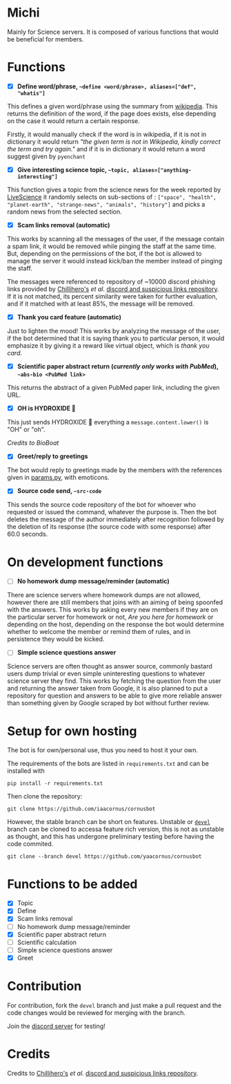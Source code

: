 # Michi

Mainly for Science servers. It is composed of various functions that would be beneficial for members.

# Functions

- [X] **Define word/phrase, `~define <word/phrase>, aliases=["def", "whatis"]`**

This defines a given word/phrase using the summary from [wikipedia](https://www.wikipedia.org/). This returns the definition of the word, if the page does exists, else depending on the case it would return a certain response.

Firstly, it would manually check if the word is in wikipedia, if it is not in dictionary it would return _"the given term is not in Wikipedia, kindly correct the term and try again."_ and if it is in dictionary it would return a word suggest given by `pyenchant`

- [X] **Give interesting science topic, `~topic, aliases=["anything-interesting"]`**

This function gives a topic from the science news for the week reported by [LiveScience](https://www.livescience.com/) it randomly selects on sub-sections of : `["space", "health", "planet-earth", "strange-news", "animals", "history"]` and picks a random news from the selected section.

- [X] **Scam links removal (automatic)**

This works by scanning all the messages of the user, if the message contain a spam link, it would be removed while pinging the staff at the same time. But, depending on the permissions of the bot, if the bot is allowed to manage the server it would instead kick/ban the member instead of pinging the staff.

The messages were referenced to repository of ~10000 discord phishing links provided by [Chillihero's](https://github.com/nikolaischunk) _et al._ [discord and suspicious links repository](https://github.com/nikolaischunk/discord-phishing-links). If it is not matched, its percent similarity were taken for further evaluation, and if it matched with at least 85%, the message will be removed.

- [X] **Thank you card feature (automatic)**

Just to lighten the mood! This works by analyzing the message of the user, if the bot determined that it is saying thank you to particular person, it would emphasize it by giving it a reward like virtual object, which is _thank you card_.

- [X] **Scientific paper abstract return (_currently only works with PubMed_), `~abs-bio <PubMed link>`**

This returns the abstract of a given PubMed paper link, including the given URL.

- [X] **OH is HYDROXIDE 🧪**

This just sends HYDROXIDE 🧪 everything a `message.content.lower()` is "OH" or "oh".

_Credits to BioBoat_

- [X] **Greet/reply to greetings**

The bot would reply to greetings made by the members with the references given in [params.py](https://github.com/iaacornus/cornusbot/blob/devel/src/params.json), with emoticons.

- [X] **Source code send, `~src-code`**

This sends the source code repository of the bot for whoever who requested or issued the command, whatever the purpose is. Then the bot deletes the message of the author immediately after recognition followed by the deletion of its response (the source code with some response) after 60.0 seconds.

# On development functions

- [ ] **No homework dump message/reminder (automatic)**

There are science servers where homework dumps are not allowed, however there are still members that joins with an aiming of being spoonfed with the answers. This works by asking every new members if they are on the particular server for homework or not, _Are you here for homework_ or depending on the host, depending on the response the bot would determine whether to welcome the member or remind them of rules, and in persistence they would be kicked.

- [ ] **Simple science questions answer**

Science servers are often thought as answer source, commonly bastard users dump trivial or even simple uninteresting questions to whatever science server they find. This works by fetching the question from the user and returning the answer taken from Google, it is also planned to put a repository for question and answers to be able to give more reliable answer than something given by Google scraped by bot without further review.

# Setup for own hosting

The bot is for own/personal use, thus you need to host it your own.

The requirements of the bots are listed in `requirements.txt` and can be installed with

    pip install -r requirements.txt

Then clone the repository:

    git clone https://github.com/iaacornus/cornusbot

However, the stable branch can be short on features. Unstable or [`devel`](https://github.com/iaacornus/cornusbot/tree/devel) branch can be cloned to accessa feature rich version, this is not as unstable as thought, and this has undergone preliminary testing before having the code commited.

    git clone --branch devel https://github.com/yaacornus/cornusbot

# Functions to be added

- [X] Topic
- [X] Define
- [X] Scam links removal
- [ ] No homework dump message/reminder
- [X] Scientific paper abstract return
- [ ] Scientific calculation
- [ ] Simple science questions answer
- [X] Greet

# Contribution

For contribution, fork the `devel` branch and just make a pull request and the code changes would be reviewed for merging with the branch.

Join the [discord server](https://discord.gg/auArnV8Yz2) for testing!
# Credits

Credits to [Chillihero's](https://github.com/nikolaischunk) _et al._ [discord and suspicious links repository](https://github.com/nikolaischunk/discord-phishing-links).
